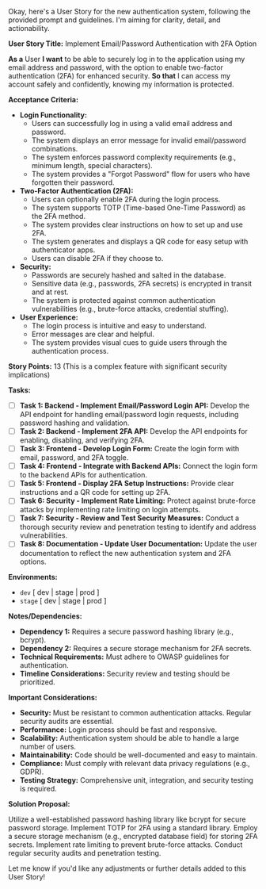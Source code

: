 Okay, here's a User Story for the new authentication system, following the provided prompt and guidelines. I'm aiming for clarity, detail, and actionability.

**User Story Title:** Implement Email/Password Authentication with 2FA Option

**As a** User
**I want** to be able to securely log in to the application using my email address and password, with the option to enable two-factor authentication (2FA) for enhanced security.
**So that** I can access my account safely and confidently, knowing my information is protected.

**Acceptance Criteria:**

*   **Login Functionality:**
    *   Users can successfully log in using a valid email address and password.
    *   The system displays an error message for invalid email/password combinations.
    *   The system enforces password complexity requirements (e.g., minimum length, special characters).
    *   The system provides a "Forgot Password" flow for users who have forgotten their password.
*   **Two-Factor Authentication (2FA):**
    *   Users can optionally enable 2FA during the login process.
    *   The system supports TOTP (Time-based One-Time Password) as the 2FA method.
    *   The system provides clear instructions on how to set up and use 2FA.
    *   The system generates and displays a QR code for easy setup with authenticator apps.
    *   Users can disable 2FA if they choose to.
*   **Security:**
    *   Passwords are securely hashed and salted in the database.
    *   Sensitive data (e.g., passwords, 2FA secrets) is encrypted in transit and at rest.
    *   The system is protected against common authentication vulnerabilities (e.g., brute-force attacks, credential stuffing).
*   **User Experience:**
    *   The login process is intuitive and easy to understand.
    *   Error messages are clear and helpful.
    *   The system provides visual cues to guide users through the authentication process.

**Story Points:** 13 (This is a complex feature with significant security implications)

**Tasks:**

*   [ ] **Task 1: Backend - Implement Email/Password Login API:** Develop the API endpoint for handling email/password login requests, including password hashing and validation.
*   [ ] **Task 2: Backend - Implement 2FA API:** Develop the API endpoints for enabling, disabling, and verifying 2FA.
*   [ ] **Task 3: Frontend - Develop Login Form:** Create the login form with email, password, and 2FA toggle.
*   [ ] **Task 4: Frontend - Integrate with Backend APIs:** Connect the login form to the backend APIs for authentication.
*   [ ] **Task 5: Frontend - Display 2FA Setup Instructions:** Provide clear instructions and a QR code for setting up 2FA.
*   [ ] **Task 6: Security - Implement Rate Limiting:** Protect against brute-force attacks by implementing rate limiting on login attempts.
*   [ ] **Task 7: Security - Review and Test Security Measures:** Conduct a thorough security review and penetration testing to identify and address vulnerabilities.
*   [ ] **Task 8: Documentation - Update User Documentation:** Update the user documentation to reflect the new authentication system and 2FA options.

**Environments:**
- `dev` [ dev | stage | prod ]
- `stage` [ dev | stage | prod ]

**Notes/Dependencies:**

*   **Dependency 1:** Requires a secure password hashing library (e.g., bcrypt).
*   **Dependency 2:** Requires a secure storage mechanism for 2FA secrets.
*   **Technical Requirements:**  Must adhere to OWASP guidelines for authentication.
*   **Timeline Considerations:**  Security review and testing should be prioritized.

**Important Considerations:**

*   **Security:**  Must be resistant to common authentication attacks.  Regular security audits are essential.
*   **Performance:**  Login process should be fast and responsive.
*   **Scalability:**  Authentication system should be able to handle a large number of users.
*   **Maintainability:**  Code should be well-documented and easy to maintain.
*   **Compliance:**  Must comply with relevant data privacy regulations (e.g., GDPR).
*   **Testing Strategy:**  Comprehensive unit, integration, and security testing is required.

**Solution Proposal:**

Utilize a well-established password hashing library like bcrypt for secure password storage. Implement TOTP for 2FA using a standard library.  Employ a secure storage mechanism (e.g., encrypted database field) for storing 2FA secrets.  Implement rate limiting to prevent brute-force attacks.  Conduct regular security audits and penetration testing.



Let me know if you'd like any adjustments or further details added to this User Story!